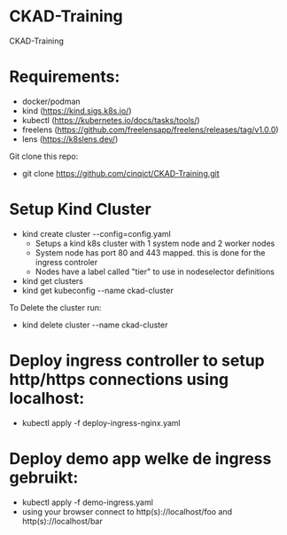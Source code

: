 # CKAD-Training
CKAD-Training

# Requirements:
- docker/podman
- kind (https://kind.sigs.k8s.io/)
- kubectl (https://kubernetes.io/docs/tasks/tools/)
- freelens (https://github.com/freelensapp/freelens/releases/tag/v1.0.0)
- lens (https://k8slens.dev/)

Git clone this repo:
- git clone https://github.com/cinqict/CKAD-Training.git

# Setup Kind Cluster
- kind create cluster --config=config.yaml
  * Setups a kind k8s cluster with 1 system node and 2 worker nodes
  * System node has port 80 and 443 mapped. this is done for the ingress controler
  * Nodes have a label called "tier" to use in nodeselector definitions
- kind get clusters
- kind get kubeconfig --name ckad-cluster

To Delete the cluster run:
- kind delete cluster --name ckad-cluster


# Deploy ingress controller to setup http/https connections using localhost:
- kubectl apply -f deploy-ingress-nginx.yaml

# Deploy demo app welke de ingress gebruikt:
- kubectl apply -f demo-ingress.yaml
- using your browser connect to http(s)://localhost/foo and http(s)://localhost/bar
